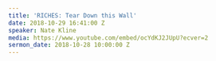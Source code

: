 ```yaml
---
title: 'RICHES: Tear Down this Wall'
date: 2018-10-29 16:41:00 Z
speaker: Nate Kline
media: https://www.youtube.com/embed/ocYdKJ2JUpU?ecver=2
sermon_date: 2018-10-28 10:00:00 Z
---
```


